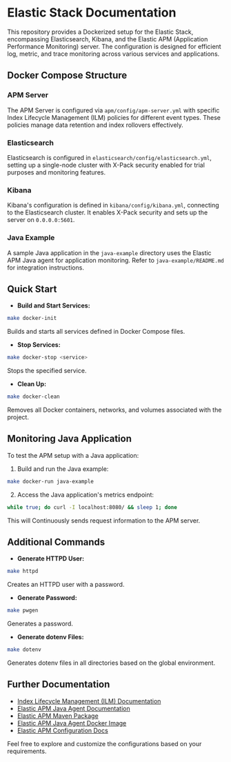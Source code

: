 # Elastic Stack Documentation

This repository provides a Dockerized setup for the Elastic Stack, encompassing Elasticsearch, Kibana, and the Elastic APM (Application Performance Monitoring) server. The configuration is designed for efficient log, metric, and trace monitoring across various services and applications.

## Docker Compose Structure

### APM Server

The APM Server is configured via `apm/config/apm-server.yml` with specific Index Lifecycle Management (ILM) policies for different event types. These policies manage data retention and index rollovers effectively.

### Elasticsearch

Elasticsearch is configured in `elasticsearch/config/elasticsearch.yml`, setting up a single-node cluster with X-Pack security enabled for trial purposes and monitoring features.

### Kibana

Kibana's configuration is defined in `kibana/config/kibana.yml`, connecting to the Elasticsearch cluster. It enables X-Pack security and sets up the server on `0.0.0.0:5601`.

### Java Example

A sample Java application in the `java-example` directory uses the Elastic APM Java agent for application monitoring. Refer to `java-example/README.md` for integration instructions.

## Quick Start

- **Build and Start Services:**
```bash
make docker-init
```
Builds and starts all services defined in Docker Compose files.

- **Stop Services:**
```bash
make docker-stop <service>
```
Stops the specified service.

- **Clean Up:**
```bash
make docker-clean
```
Removes all Docker containers, networks, and volumes associated with the project.

## Monitoring Java Application

To test the APM setup with a Java application:

1. Build and run the Java example:
```bash
make docker-run java-example
```
2. Access the Java application's metrics endpoint:
```bash
while true; do curl -I localhost:8080/ && sleep 1; done
```
This will Continuously sends request information to the APM server.

## Additional Commands

- **Generate HTTPD User:**
```bash
make httpd
```
Creates an HTTPD user with a password.

- **Generate Password:**
```bash
make pwgen
```
Generates a password.

- **Generate dotenv Files:**
```bash
make dotenv
```
Generates dotenv files in all directories based on the global environment.

## Further Documentation

- [Index Lifecycle Management (ILM) Documentation](https://www.elastic.co/guide/en/elasticsearch/reference/7.10/ilm-index-lifecycle.html#ilm-phase-transitions)
- [Elastic APM Java Agent Documentation](https://www.elastic.co/guide/en/apm/agent/java/master/setup-javaagent.html)
- [Elastic APM Maven Package](https://mvnrepository.com/artifact/co.elastic.apm/apm-agent-api)
- [Elastic APM Java Agent Docker Image](https://container-library.elastic.co/r/observability/apm-agent-java)
- [Elastic APM Configuration Docs](https://www.elastic.co/guide/en/apm/agent/java/master/configuration.html)

Feel free to explore and customize the configurations based on your requirements.